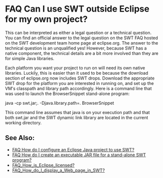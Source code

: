 

FAQ Can I use SWT outside Eclipse for my own project?
=====================================================

This can be interpreted as either a legal question or a technical question. You can find an official answer to the legal question on the SWT FAQ hosted on the SWT development team home page at eclipse.org. The answer to the technical question is an unqualified yes! However, because SWT has a native component, the technical details are a bit more involved than they are for simple Java libraries.

Each platform you want your project to run on will need its own native libraries. Luckily, this is easier than it used to be because the download section of eclipse.org now includes SWT drops. Download the appropriate SWT drop for the platform you are interested in running on, and set up the VM's classpath and library path accordingly. Here is a command line that was used to launch the BrowserSnippet stand-alone program:

   java -cp swt.jar;. -Djava.library.path=. BrowserSnippet

This command line assumes that java is on your execution path and that both swt.jar and the SWT dynamic link library are located in the current working directory.

  

See Also:
---------

*   [FAQ How do I configure an Eclipse Java project to use SWT?](./FAQ_How_do_I_configure_an_Eclipse_Java_project_to_use_SWT.md "FAQ How do I configure an Eclipse Java project to use SWT?")
*   [FAQ How do I create an executable JAR file for a stand-alone SWT program?](./FAQ_How_do_I_create_an_executable_JAR_file_for_a_stand-alone_SWT_program.md "FAQ How do I create an executable JAR file for a stand-alone SWT program?")
*   [FAQ\_How\_is\_Eclipse\_licensed?](./FAQ_How_is_Eclipse_licensed.md "FAQ How is Eclipse licensed?")
*   [FAQ\_How\_do\_I\_display\_a\_Web\_page\_in_SWT?](./FAQ_How_do_I_display_a_Web_page_in_SWT.md "FAQ How do I display a Web page in SWT?")

